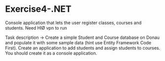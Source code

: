 # Exercise4-.NET
Console application that lets the user register classes, courses and students. Need HIØ vpn to run

Task description -> Create a simple Student and Course database on Donau and populate it with some sample data 
(hint use Entity Framework Code First). 
Create an application to add students and assign students to courses. You should create it as a console application.
